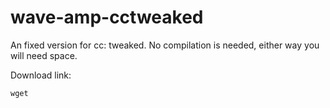 # wave-amp-cctweaked
An fixed version for cc: tweaked.
No compilation is needed, either way you will need space.

Download link:
```
wget
```
